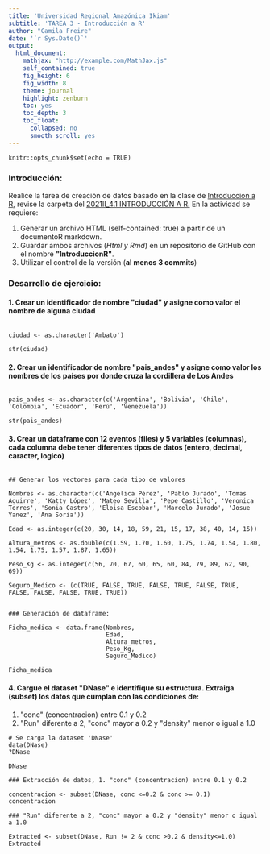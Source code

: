 ```yaml
---
title: 'Universidad Regional Amazónica Ikiam'
subtitle: 'TAREA 3 - Introducción a R'
author: "Camila Freire"
date: '`r Sys.Date()`'
output:
  html_document:
    mathjax: "http://example.com/MathJax.js"
    self_contained: true
    fig_height: 6
    fig_width: 8
    theme: journal
    highlight: zenburn
    toc: yes
    toc_depth: 3
    toc_float:
      collapsed: no
      smooth_scroll: yes
---
```


```{r setup, include=FALSE}
knitr::opts_chunk$set(echo = TRUE)

```

### Introducción:

Realice la tarea de creación de datos basado en la clase de [Introduccion a R](https://youtu.be/ZVbRXgdJze4), revise la carpeta del [2021II_4.1 INTRODUCCIÓN A R.](https://drive.google.com/drive/folders/1ay_YTx9aO5j2jbxcgE9osjbApIEDZI-z?usp=sharing) En la actividad se requiere:

1. Generar un archivo HTML (self-contained: true) a partir de un documentoR markdown.  
2. Guardar ambos archivos (*Html y Rmd*) en un repositorio de GitHub con el nombre **"IntroduccionR"**.
3. Utilizar el control de la versión (**al menos 3 commits**)

### Desarrollo de ejercicio:

#### 1. Crear un identificador de nombre "ciudad" y asigne como valor el nombre de alguna ciudad

```{r ciudad, echo = TRUE}

ciudad <- as.character('Ambato')

str(ciudad)
```

#### 2. Crear un identificador de nombre "pais_andes" y asigne como valor los nombres de los países por donde cruza la cordillera de Los Andes

```{r pais_andes, echo=TRUE}

pais_andes <- as.character(c('Argentina', 'Bolivia', 'Chile', 'Colombia', 'Ecuador', 'Perú', 'Venezuela'))

str(pais_andes)
```
#### 3. Crear un dataframe con 12 eventos (files) y 5 variables (columnas), cada columna debe tener diferentes tipos de datos (entero, decimal, caracter, logico)

```{r dataframe, echo=TRUE}

## Generar los vectores para cada tipo de valores

Nombres <- as.character(c('Angelica Pérez', 'Pablo Jurado', 'Tomas Aguirre', 'Katty López', 'Mateo Sevilla', 'Pepe Castillo', 'Veronica Torres', 'Sonia Castro', 'Eloisa Escobar', 'Marcelo Jurado', 'Josue Yanez', 'Ana Soria'))

Edad <- as.integer(c(20, 30, 14, 18, 59, 21, 15, 17, 38, 40, 14, 15))

Altura_metros <- as.double(c(1.59, 1.70, 1.60, 1.75, 1.74, 1.54, 1.80, 1.54, 1.75, 1.57, 1.87, 1.65))

Peso_Kg <- as.integer(c(56, 70, 67, 60, 65, 60, 84, 79, 89, 62, 90, 69))

Seguro_Medico <- (c(TRUE, FALSE, TRUE, FALSE, TRUE, FALSE, TRUE, FALSE, FALSE, FALSE, TRUE, TRUE))


### Generación de dataframe:

Ficha_medica <- data.frame(Nombres,
                           Edad,
                           Altura_metros,
                           Peso_Kg,
                           Seguro_Medico)

Ficha_medica
```


#### 4. Cargue el dataset "DNase" e identifique su estructura. Extraiga (subset) los datos que cumplan con las condiciones de: 
1. "conc" (concentracion) entre 0.1 y 0.2
2. "Run" diferente a 2, "conc" mayor a 0.2 y "density" menor o igual a 1.0

```{r dataset, echo=TRUE}
# Se carga la dataset 'DNase'
data(DNase)
?DNase

DNase

```


```{r concentración, echo=TRUE}
### Extracción de datos, 1. "conc" (concentracion) entre 0.1 y 0.2

concentracion <- subset(DNase, conc <=0.2 & conc >= 0.1)
concentracion
```


```{r extracto, echo=TRUE}
### "Run" diferente a 2, "conc" mayor a 0.2 y "density" menor o igual a 1.0

Extracted <- subset(DNase, Run != 2 & conc >0.2 & density<=1.0)
Extracted
```

